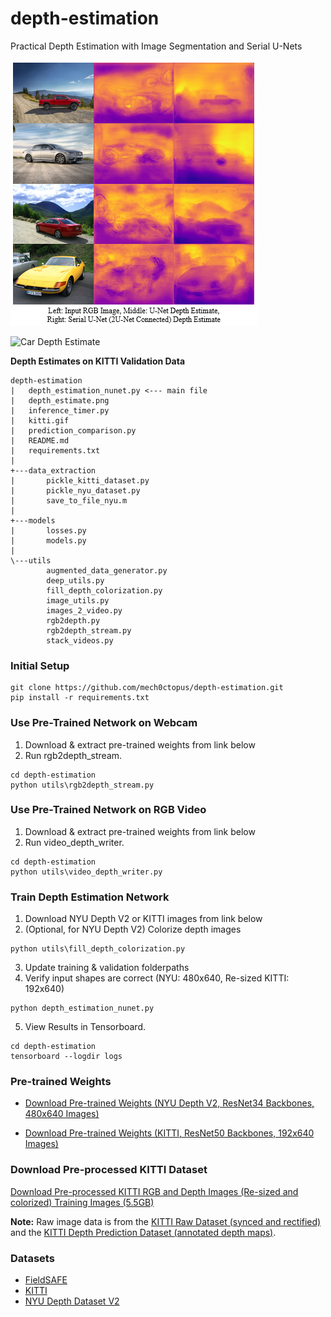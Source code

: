 # depth-estimation
Practical Depth Estimation with Image Segmentation and Serial U-Nets

![Depth Estimate](depth_estimate.PNG)

![Car Depth Estimate](kitti.gif)

**Depth Estimates on KITTI Validation Data**

```
depth-estimation
|   depth_estimation_nunet.py <--- main file
|   depth_estimate.png
|   inference_timer.py
|   kitti.gif
|   prediction_comparison.py
|   README.md
|   requirements.txt
|
+---data_extraction
|       pickle_kitti_dataset.py
|       pickle_nyu_dataset.py
|       save_to_file_nyu.m
|
+---models
|       losses.py
|       models.py
|
\---utils
        augmented_data_generator.py
        deep_utils.py
        fill_depth_colorization.py
        image_utils.py
        images_2_video.py
        rgb2depth.py
        rgb2depth_stream.py
        stack_videos.py

```

### Initial Setup
```
git clone https://github.com/mech0ctopus/depth-estimation.git
pip install -r requirements.txt
```

### Use Pre-Trained Network on Webcam
1. Download & extract pre-trained weights from link below
2. Run rgb2depth_stream.
```
cd depth-estimation
python utils\rgb2depth_stream.py
```

### Use Pre-Trained Network on RGB Video
1. Download & extract pre-trained weights from link below
2. Run video_depth_writer.
```
cd depth-estimation
python utils\video_depth_writer.py
```

###  Train Depth Estimation Network
1. Download NYU Depth V2 or KITTI images from link below
2. (Optional, for NYU Depth V2) Colorize depth images
```
python utils\fill_depth_colorization.py
```
3. Update training & validation folderpaths
4. Verify input shapes are correct (NYU: 480x640, Re-sized KITTI: 192x640)
```
python depth_estimation_nunet.py
```
5. View Results in Tensorboard.
```
cd depth-estimation
tensorboard --logdir logs
```

### Pre-trained Weights
- [Download Pre-trained Weights (NYU Depth V2, ResNet34 Backbones, 480x640 Images)](https://mega.nz/#!y9E1lC7S!UATGE-izPvmzfm_bWeGTkPb9tmoAS8pP4P72iyTQ2pQ)

- [Download Pre-trained Weights (KITTI, ResNet50 Backbones, 192x640 Images)](https://mega.nz/file/L8kHRZSQ#sbZyujgm9CUJL1vdw9D4L6JtTLfS7IzoLtT7mDzI63I)

### Download Pre-processed KITTI Dataset
[Download Pre-processed KITTI RGB and Depth Images (Re-sized and colorized) Training Images (5.5GB)](https://mega.nz/file/O1sn3TQQ#fbXlhG5T8Ad30CTtfwvKyKfgDyH3Aa2tq_fSoYhTA0U)

**Note:** Raw image data is from the [KITTI Raw Dataset (synced and rectified)](http://www.cvlibs.net/datasets/kitti/raw_data.php) and the [KITTI Depth Prediction Dataset (annotated depth maps)](http://www.cvlibs.net/datasets/kitti/eval_depth.php?benchmark=depth_prediction).

### Datasets
- [FieldSAFE](https://vision.eng.au.dk/fieldsafe/)
- [KITTI](http://www.cvlibs.net/datasets/kitti/eval_depth.php?benchmark=depth_prediction)
- [NYU Depth Dataset V2](https://cs.nyu.edu/~silberman/datasets/nyu_depth_v2.html)
